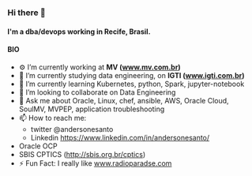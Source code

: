 ### Hi there 👋

#### I'm a dba/devops working in Recife, Brasil.

#### BIO
- ⚙️ I’m currently working at **MV (www.mv.com.br)**
- 🔭 I’m currently studying data engineering, on **IGTI (www.igti.com.br)**
- 🌱 I’m currently learning Kubernetes, python, Spark, jupyter-notebook
- 👯 I’m looking to collaborate on Data Engineering
- 💬 Ask me about Oracle, Linux, chef, ansible, AWS, Oracle Cloud, SoulMV, MVPEP, application troubleshooting
- 📫 How to reach me: 
  - twitter @andersonesanto 
  - Linkedin https://www.linkedin.com/in/andersonesanto/
- Oracle OCP
- SBIS CPTICS (http://sbis.org.br/cptics)
- ⚡️ Fun Fact: I really like www.radioparadse.com

<!--START_SECTION:badges-->
<!--END_SECTION:badges-->

